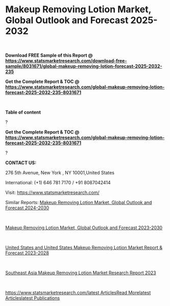 <h1>Makeup Removing Lotion Market, Global Outlook and Forecast 2025-2032</h1><br/><p><strong>Download FREE Sample of this Report @ <a href="https://www.statsmarketresearch.com/download-free-sample/8031671/global-makeup-removing-lotion-forecast-2025-2032-235">https://www.statsmarketresearch.com/download-free-sample/8031671/global-makeup-removing-lotion-forecast-2025-2032-235</a></strong></p>
 
 
 
 <div><b>Get the Complete Report & TOC @ <a href="https://www.statsmarketresearch.com/global-makeup-removing-lotion-forecast-2025-2032-235-8031671">https://www.statsmarketresearch.com/global-makeup-removing-lotion-forecast-2025-2032-235-8031671</a></b></div>
 
 
 
 <p><br />
 
 <b>Table of content</b></p>
 
 
 
 <p>? </p>
 
 
 
 <div><b>Get the Complete Report & TOC @ <a href="https://www.statsmarketresearch.com/global-makeup-removing-lotion-forecast-2025-2032-235-8031671">https://www.statsmarketresearch.com/global-makeup-removing-lotion-forecast-2025-2032-235-8031671</a></b></div>
 
 
 
 <p>? </p>
 
 
 
 <p><b>CONTACT US:</b><br />
 
 276 5th Avenue, New York , NY 10001,United States<br />
 
 International: (+1) 646 781 7170 / +91 8087042414<br />
 
 Visit: <a href="https://www.statsmarketresearch.com/">https://www.statsmarketresearch.com/</a><br />
 
 Similar Reports: <a href="https://www.statsmarketresearch.com/global-makeup-removing-lotion-forecast-2025-2032-235-8031671">Makeup Removing Lotion Market, Global Outlook and Forecast 2024-2030</a><br />
 
 <br />
 
 <a href="https://www.statsmarketresearch.com/global-makeup-removing-lotion-forecast-2025-2032-235-8031671">Makeup Removing Lotion Market, Global Outlook and Forecast 2023-2030</a><br />
 
 <br />
 
 <a href="https://www.statsmarketresearch.com/global-makeup-removing-lotion-forecast-2025-2032-235-8031671">United States and United States Makeup Removing Lotion Market Report & Forecast 2023-2028</a><br />
 
 <br />
 
 <a href="https://www.statsmarketresearch.com/global-makeup-removing-lotion-forecast-2025-2032-235-8031671">Southeast Asia Makeup Removing Lotion Market Research Report 2023</a><br />
 
 <br />
 
 <a href="https://gyeongbokgung.com">https://www.statsmarketresearch.com/</a><a href="https://hallyeomaritime.com">latest Articles</a><a href="https://jingwansa.com">Read More</a><a href="https://nguoiviet.jp/">latest Articles</a><a href="https://www.intelmarketresearch.com/">latest Publications</a></p>